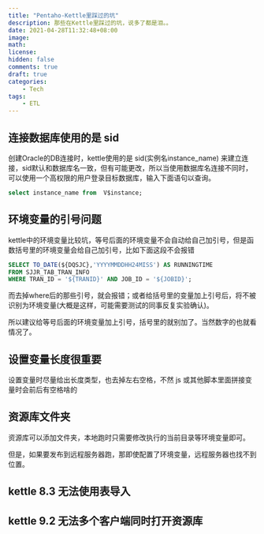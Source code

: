 ```yaml
---
title: "Pentaho-Kettle里踩过的坑"
description: 那些在Kettle里踩过的坑，说多了都是泪。。
date: 2021-04-28T11:32:48+08:00
image:
math: 
license: 
hidden: false
comments: true
draft: true
categories:
    - Tech
tags:
    - ETL
---
```


## 连接数据库使用的是 sid
创建Oracle的DB连接时，kettle使用的是 sid(实例名instance_name) 来建立连接，sid默认和数据库名一致，但有可能更改，所以当使用数据库名连接不同时，可以使用一个高权限的用户登录目标数据库，输入下面语句以查询。

``` sql
select instance_name from  V$instance;
```

## 环境变量的引号问题
kettle中的环境变量比较坑，等号后面的环境变量不会自动给自己加引号，但是函数括号里的环境变量会给自己加引号，比如下面这段不会报错

``` sql
SELECT TO_DATE(${DQSJC},'YYYYMMDDHH24MISS') AS RUNNINGTIME
FROM SJJR_TAB_TRAN_INFO
WHERE TRAN_ID = '${TRANID}' AND JOB_ID = '${JOBID}';
```

而去掉where后的那些引号，就会报错；或者给括号里的变量加上引号后，将不被识别为环境变量(大概是这样，可能需要测试的同事反复实验确认)。

所以建议给等号后面的环境变量加上引号，括号里的就别加了。当然数字的也就看情况了。

## 设置变量长度很重要
设置变量时尽量给出长度类型，也去掉左右空格，不然 js 或其他脚本里面拼接变量时会前后有空格啥的

## 资源库文件夹
资源库可以添加文件夹，本地跑时只需要修改执行的当前目录等环境变量即可。

但是，如果要发布到远程服务器跑，那即使配置了环境变量，远程服务器也找不到位置。

## kettle 8.3 无法使用表导入
## kettle 9.2 无法多个客户端同时打开资源库


